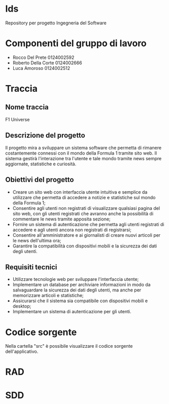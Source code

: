 # Ids
Repository per progetto Ingegneria del Software

# Componenti del gruppo di lavoro
- Rocco Del Prete 0124002592
- Roberto Della Corte 0124002666
- Luca Amoroso 0124002512

# Traccia
## Nome traccia
F1 Universe

## Descrizione del progetto
Il progetto mira a sviluppare un sistema software che permetta di rimanere costantemente connessi con il mondo della Formula 1 tramite sito web.
Il sistema gestirà l'interazione tra l'utente e tale mondo tramite news sempre aggiornate, statistiche e curiosità.

## Obiettivi del progetto
- Creare un sito web con interfaccia utente intuitiva e semplice da utilizzare che permetta di accedere a notizie e statistiche sul mondo della Formula 1;
- Consentire agli utenti non registrati di visualizzare qualsiasi pagina del sito web, con gli utenti registrati che avranno anche la possibilità di commentare le news tramite apposita sezione;
- Fornire un sistema di autenticazione che permetta agli utenti registrati di accedere e agli utenti ancora non registrati di registrarsi;
- Consentire all'amministratore e ai giornalisti di creare nuovi articoli per le news dell'ultima ora;
- Garantire la compatibilità con dispositivi mobili e la sicurezza dei dati degli utenti.

## Requisiti tecnici
- Utilizzare tecnologie web per sviluppare l'interfaccia utente;
- Implementare un database per archiviare informazioni in modo da salvaguardare la sicurezza dei dati degli utenti, ma anche per memorizzare articoli e statistiche;
- Assicurarsi che il sistema sia compatibile con dispositivi mobili e desktop;
- Implementare un sistema di autenticazione per gli utenti.

# Codice sorgente
Nella cartella "src" è possibile visualizzare il codice sorgente dell'applicativo.

# RAD

# SDD
